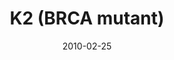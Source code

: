 ---
title: K2 (BRCA mutant)
image: https://www.cycif.org/assets/img/gray-2023/K2.jpg
date: 2010-02-25
minerva_link: https://s3.amazonaws.com/www.cycif.org/110-Komen_BRCA/K2/index.html
info_link: null
show_page_link: false
tags:
    - Gray
    - BRCA

---